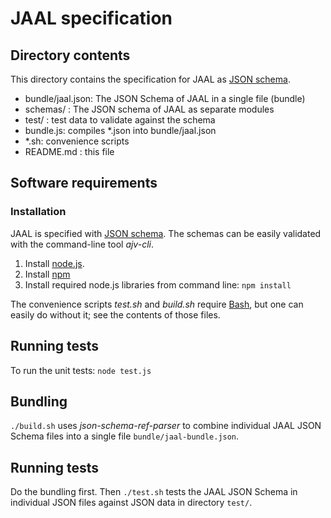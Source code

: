 # JAAL specification

## Directory contents

This directory contains the specification for JAAL as
[JSON schema](https://json-schema.org).

- bundle/jaal.json: The JSON Schema of JAAL in a single file (bundle)
- schemas/ : The JSON schema of JAAL as separate modules
- test/     : test data to validate against the schema
- bundle.js: compiles *.json into bundle/jaal.json
- *.sh: convenience scripts
- README.md : this file

## Software requirements

### Installation

JAAL is specified with [JSON schema](https://json-schema.org).
The schemas can be easily validated with the command-line tool *ajv-cli*.

1. Install [node.js](https://nodejs.org).
2. Install [npm](https://nodejs.org/en/knowledge/getting-started/npm/what-is-npm/)
3. Install required node.js libraries from command line:
   `npm install`

The convenience scripts *test.sh* and *build.sh* require
[Bash](https://www.gnu.org/software/bash/), but one can easily do without it;
see the contents of those files.

## Running tests

To run the unit tests: `node test.js`

## Bundling

`./build.sh` uses *json-schema-ref-parser* to combine individual JAAL JSON
Schema files into a single file `bundle/jaal-bundle.json`.

## Running tests

Do the bundling first. Then `./test.sh` tests the JAAL JSON Schema in
individual JSON files against JSON data in directory `test/`.
